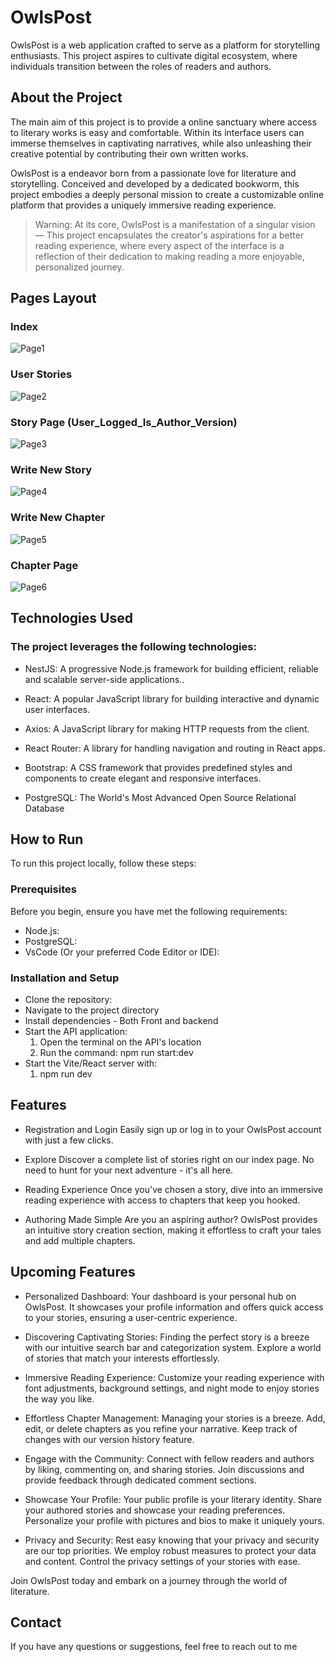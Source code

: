 # OwlsPost

OwlsPost is a web application crafted to serve as a platform for storytelling enthusiasts. This project aspires to cultivate digital ecosystem, where individuals transition between the roles of readers and authors.

## About the Project

The main aim of this project is to provide a online sanctuary where access to literary works is easy and comfortable. Within its interface users can immerse themselves in captivating narratives, while also unleashing their creative potential by contributing their own written works.

OwlsPost is a endeavor born from a passionate love for literature and storytelling. Conceived and developed by a dedicated bookworm, this project embodies a deeply personal mission to create a customizable online platform that provides a uniquely immersive reading experience.

> Warning: At its core, OwlsPost is a manifestation of a singular vision — This project encapsulates the creator's aspirations for a better reading experience, where every aspect of the interface is a reflection of their dedication to making reading a more enjoyable, personalized journey.

## Pages Layout
### Index
![Page1](https://github.com/DiegoAndradeD/OwlsPost/blob/main/OwlsPostScreens/index.PNG)
### User Stories
![Page2](https://github.com/DiegoAndradeD/OwlsPost/blob/main/OwlsPostScreens/UserStories.PNG)
### Story Page (User_Logged_Is_Author_Version)
![Page3](https://github.com/DiegoAndradeD/OwlsPost/blob/main/OwlsPostScreens/StoryPage(User_Logged_Is_Author_Version).PNG)
### Write New Story
![Page4](https://github.com/DiegoAndradeD/OwlsPost/blob/main/OwlsPostScreens/WriteNewStory.PNG)
### Write New Chapter
![Page5](https://github.com/DiegoAndradeD/OwlsPost/blob/main/OwlsPostScreens/AddNewChapter.PNG)
### Chapter Page
![Page6](https://github.com/DiegoAndradeD/OwlsPost/blob/main/OwlsPostScreens/ChapterPage.PNG)
## Technologies Used

### The project leverages the following technologies:

- NestJS: A progressive Node.js framework for building efficient, reliable and scalable server-side applications..

- React: A popular JavaScript library for building interactive and dynamic user interfaces.

- Axios: A JavaScript library for making HTTP requests from the client.

- React Router: A library for handling navigation and routing in React apps.

- Bootstrap: A CSS framework that provides predefined styles and components to create elegant and responsive interfaces.

- PostgreSQL: The World's Most Advanced Open Source Relational Database

## How to Run

To run this project locally, follow these steps:

### Prerequisites

Before you begin, ensure you have met the following requirements:

- Node.js: 
- PostgreSQL:
- VsCode (Or your preferred Code Editor or IDE): 

### Installation and Setup

- Clone the repository:
- Navigate to the project directory
- Install dependencies - Both Front and backend
- Start the API application:
  1. Open the terminal on the API's location
  2. Run the command: npm run start:dev
- Start the Vite/React server with:
  1. npm run dev


## Features
- Registration and Login
Easily sign up or log in to your OwlsPost account with just a few clicks.

- Explore
Discover a complete list of stories right on our index page. No need to hunt for your next adventure - it's all here.

- Reading Experience
Once you've chosen a story, dive into an immersive reading experience with access to chapters that keep you hooked.

- Authoring Made Simple
Are you an aspiring author? OwlsPost provides an intuitive story creation section, making it effortless to craft your tales and add multiple chapters.

## Upcoming Features

- Personalized Dashboard:
Your dashboard is your personal hub on OwlsPost. It showcases your profile information and offers quick access to your stories, ensuring a user-centric experience.

- Discovering Captivating Stories:
Finding the perfect story is a breeze with our intuitive search bar and categorization system. Explore a world of stories that match your interests effortlessly.

- Immersive Reading Experience:
Customize your reading experience with font adjustments, background settings, and night mode to enjoy stories the way you like.

- Effortless Chapter Management:
Managing your stories is a breeze. Add, edit, or delete chapters as you refine your narrative. Keep track of changes with our version history feature.

- Engage with the Community:
Connect with fellow readers and authors by liking, commenting on, and sharing stories. Join discussions and provide feedback through dedicated comment sections.

- Showcase Your Profile:
Your public profile is your literary identity. Share your authored stories and showcase your reading preferences. Personalize your profile with pictures and bios to make it uniquely yours.

- Privacy and Security:
Rest easy knowing that your privacy and security are our top priorities. We employ robust measures to protect your data and content. Control the privacy settings of your stories with ease.


Join OwlsPost today and embark on a journey through the world of literature.


## Contact
If you have any questions or suggestions, feel free to reach out to me

